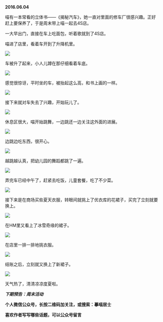 
          
            
**2016.06.04**

喵有一本常看的立体书——《揭秘汽车》，她一直对里面的修车厂很感兴趣。正好赶上要保养了，于是周末带上喵一起去4S店。

一大早出门，直接在车上吃面包，听着歌就到了4S店。

喵进了店里，看着车开到了升降机里。




![](//upload-images.jianshu.io/upload_images/51001-e5cfa71f157b558b.jpg)




车被升了起来，小人儿蹲在那仔细看着车底。




![](//upload-images.jianshu.io/upload_images/51001-7dfc19351d06dccd.jpg)




感觉很惊讶，平时坐的车，被抬起这么高，和书上画的一样。




![](//upload-images.jianshu.io/upload_images/51001-3769ac141857aae3.jpg)




接下来就对车失去了兴趣，开始玩儿了。




![](//upload-images.jianshu.io/upload_images/51001-ea59bb13afddc0a5.jpg)




休息区很大，喵开始跳舞，一边跳还一边关注这外面的进展。




![](//upload-images.jianshu.io/upload_images/51001-51df1d4c26a77d66.jpg)




边跳边吃东西，很开心。




![](//upload-images.jianshu.io/upload_images/51001-04d8e8ca0dcd12fd.jpg)




越跳越认真，把幼儿园的舞蹈都跳了一遍。




![](//upload-images.jianshu.io/upload_images/51001-4e93e55f3ab64219.jpg)




弄完车已经中午了，赶紧去吃饭，儿童套餐，吃了不少菜。




![](//upload-images.jianshu.io/upload_images/51001-0c9f95a8d25ea2c7.jpg)




接下来是在商场买些夏天衣服，转眼间就挑上了优衣库的花裙子，买完了立刻就要换上。




![](//upload-images.jianshu.io/upload_images/51001-872639ff9c3e1e9f.jpg)




在HM里又看上了冰雪奇缘的裙子。




![](//upload-images.jianshu.io/upload_images/51001-5471173aad854824.jpg)




在店里一排一排地挑衣服。




![](//upload-images.jianshu.io/upload_images/51001-8be380d30c3fe06d.jpg)




结账之后，立刻就又换上了新裙子。




![](//upload-images.jianshu.io/upload_images/51001-bf1665bc987262f1.jpg)




天气热了，清清凉凉度夏啦。


***下期预告：周末活动***


**个人微信公众号，长按二维码加关注，或搜索：摹喵居士**

**喜欢作者写写哪些话题，可以公众号留言**




          
        